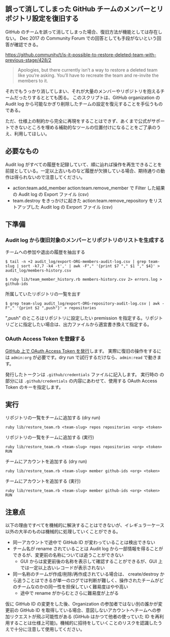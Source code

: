 ## 誤って消してしまった GitHub チームのメンバーとリポジトリ設定を復旧する

GitHub のチームを誤って消してしまった場合、復旧方法が機能としては存在しない。
Dec 2017 の Community Forum での回答としても手段がないという回答が確認できる。

https://github.community/t/is-it-possible-to-restore-deleted-team-with-previous-stage/428/2

> Apologies, but there currently isn’t a way to restore a deleted team like you’re asking. You’ll have to recreate the team and re-invite the members to it.

それでもうっかり消してしまい、それが大量のメンバーやリポジトリを抱えるチームだったりするととても困る。
このスクリプトは、GitHub organization の Audit log から可能なかぎり削除したチームの設定を復元することを手伝うものである。

ただ、仕様上の制約から完全に再現をすることはできず、あくまで公式がサポートできないところを埋める補助的なツールの位置付けになることをご了承のうえ、利用してほしい。

## 必要なもの

Audit log がすべての履歴を記録していて、順に辿れば操作を再生できることを前提としている。一定以上古いものなど履歴が欠損している場合、期待通りの動作は得られないので注意してください。

- action:team.add_member action:team.remove_member で Filter した結果の Audit log の Export ファイル (csv)
- team.destroy をきっかけに起きた action:team.remove_repository をリストアップした Audit log の Exrport ファイル (csv)

## 下準備

### Audit log から復旧対象のメンバーとリポジトリのリストを生成する

チームへの参加や退出の履歴を抽出する

    $ tail -n +2 audit_log/export-ORG-members-audit-log.csv | grep team-slug | sort -k7,7 -k4 -t',' | awk -F"," '{print $7 "," $1 "," $4}' > audit_log/members-history.csv

    $ ruby lib/team_member_history.rb members-history.csv 2> errors.log > github-ids

所属していたリポジトリの一覧を出す

    $ grep team-slug audit_log/export-ORG-repository-audit-log.csv | awk -F"," '{print $2 ",push"}' > repositories

",push" のところはリポジトリに設定したい premission を指定する。リポジトリごとに指定したい場合は、出力ファイルから適宜書き換えて指定する。

### OAuth Access Token を登録する

[GitHub 上で OAuth Access Token を発行](https://docs.github.com/en/authentication/keeping-your-account-and-data-secure/creating-a-personal-access-token)します。
実際に復旧の操作をするには `admin:org` が必要です。dry run で試行するだけなら、`admin:read` で動きます。

発行したトークンは `.github/credentials` ファイルに記入します。
実行時の <token> の部分には `.github/credentials` の内容にあわせて、使用する OAuth Access Token のキーを指定します。

## 実行

リポジトリの一覧をチームに追加する (dry run)

    ruby lib/restore_team.rb <team-slug> repos repositories <org> <token>

リポジトリの一覧をチームに追加する (実行)

    ruby lib/restore_team.rb <team-slug> repos repositories <org> <token> RUN

チームにアカウントを追加する (dry run)

    ruby lib/restore_team.rb <team-slug> member github-ids <org> <token>

チームにアカウントを追加する (実行)

    ruby lib/restore_team.rb <team-slug> member github-ids <org> <token> RUN

## 注意点

以下の理由ですべてを機械的に解決することはできないが、イレギュラーケース以外の大半のものは機械的に処理していくことができる。

* 同一アカウントで途中で GitHub ID が変わっていることは検出できない
* チーム名が rename されていることは Audit log から一部情報を得ることができるが、変更前の名称については追うことができない
    * GUI からは変更前後の名称を表示して確認することができるが、GUI 上では一定以上古いレコードが表示されない
* 同一名称のチームが作成/削除/再作成されている場合は、 create/destroy から追うことはできるが単一のログでは判断が難しく、操作されたチームがどのチームなのかの同一性を担保していく難易度はやや高い
    * 途中で rename がからむとさらに難易度が上がる

仮に GitHub ID の変更をした後、Organization の参加者ではない別の誰かが変更前の GitHub ID を取得している場合、意図しないアカウントへチームへの参加リクエストが飛ぶ可能性がある (GitHub はかつて他者の使っていた ID を再利用することは仕様上可能)。機械的に招待をしていくことのリスクを認識したうえで十分に注意して使用してください。



